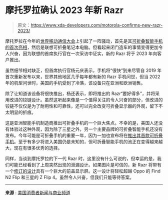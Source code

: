 # 摩托罗拉确认 2023 年新 Razr

> 原文：<https://www.xda-developers.com/motorola-confirms-new-razr-2023/>

摩托罗拉在今年的[世界移动通信大会](https://www.xda-developers.com/mwc-2023/)上引起了一阵骚动，首先是其[可折叠智能手机的首次亮相](https://www.xda-developers.com/motorola-rizr-rollable-mwc-2023/)，然后是联想可折叠笔记本电脑。但看起来闭门造车的事情变得更加令人兴奋，因为联想的首席执行官在一次采访中证实，新的 Razr 将于 2023 年向客户推出。

虽然细节相对缺乏，但首席执行官杨元庆表示，手机将“很快”到来尽管自 2019 年首次重新发布以来，世界其他地区几乎每年都有新的 Razr 手机问世，但当 2022 年的机型问世时，美国的手机受到了冷落，该设备只在亚洲和欧洲销售。

除了让知道该设备将很快推出，杨还表示，即将推出的 Razr“要好得多”，并将采用改进的铰链设计。虽然这听起来像是一个值得关注的令人兴奋的部分，但改进的铰链不仅仅是为了耐用性和可靠性，还可以完全改变可折叠显示器的外观，留下不太明显的折痕。

这是亚洲智能手机制造商推出可折叠手机的一个巨大焦点。不幸的是，美国人还没有体验过这种外观，因为除了三星之外，另一个主要品牌的可折叠智能手机还没有发布。今年可能是可折叠手机的重要一年，因为一加也宣布将在[推出其首款可折叠手机](https://www.xda-developers.com/oneplus-foldable-smartphone-announcement/)。至于有多少将进入美国仍是未知的，但可折叠智能手机的池正在变得越来越大，现在有很多优秀的选择。

同样，当谈到摩托罗拉的下一代 Razr 时，这里没有什么可说的，但幸运的是，我们可能已经看到了上周突然出现的泄漏设计。如果图片是可信的，新 Razr 将带有一个[修订的设计](https://www.xda-developers.com/motorola-razr-2023-front-cover-display/)具有一个巨大的前盖显示屏。这一设计将轻松超越 Oppo 的 Find N2 Flip 和三星的 Z Flip 4。虽然令人兴奋，但我们只能等待答案。

* * *

**来源** : [美国消费者新闻与商业频道](https://www.cnbc.com/2023/03/01/motorola-razr-foldable-lenovo-confirms-new-model-for-2023.html)